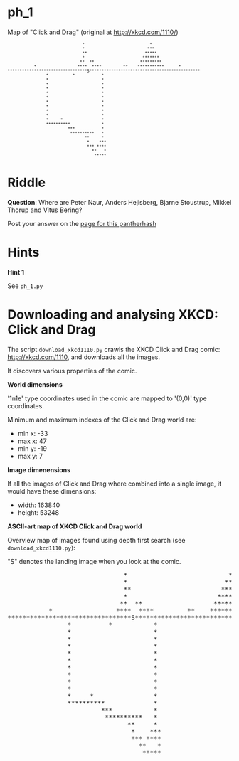 ph_1
====

Map of "Click and Drag" (original at http://xkcd.com/1110/)

<pre style="font-size:x-small;">
                               *                           *                    
                               *                          ***                   
                               **                        *****                  
                               *                        *******                 
                              **  **                   *********                
           *                 ****  ****         **    ***********      *        
*********************************S**********************************************
                *          *           *                                        
                *                      *                                        
                *                      *                                        
                *                      *                                        
                *                      *                                        
                *                      *                                        
                *                      *                                        
                *                      *                                        
                *                      *                                        
                *                      *                                        
                *     *                *                                        
                **********             *                                        
                         ***           *                                        
                          **********   *                                        
                                **     *                                        
                                 *    ***                                       
                                 *** ****                                       
                                   **   *                                       
                                    *****                                       
</pre>

Riddle
===

**Question**: Where are Peter Naur, Anders Hejlsberg, Bjarne Stoustrup, Mikkel Thorup and Vitus Bering?

Post your answer on the [page for this pantherhash](http://pantherhash.com/ph_1/ "Click and Drag")

Hints
===

**Hint 1**

See `ph_1.py`

Downloading and analysing XKCD: Click and Drag
===

The script `download_xkcd1110.py` crawls the XKCD Click and Drag comic: http://xkcd.com/1110, and downloads all the images.

It discovers various properties of the comic.

**World dimensions**

'1n1e' type coordinates used in the comic are mapped to '(0,0)' type coordinates.

Minimum and maximum indexes of the Click and Drag world are: 

* min x: -33
* max x:  47 
* min y: -19
* max y:   7

**Image dimenensions**

If all the images of Click and Drag where combined into a single image, it would have these dimensions:

* width: 163840
* height: 53248

**ASCII-art map of XKCD Click and Drag world**

Overview map of images found using depth first search (see `download_xkcd1110.py`):

"S" denotes the landing image when you look at the comic.

<pre>
                               *                           *                    
                               *                          ***                   
                               **                        *****                  
                               *                        *******                 
                              **  **                   *********                
           *                 ****  ****         **    ***********      *        
*********************************S**********************************************
                *          *           *                                        
                *                      *                                        
                *                      *                                        
                *                      *                                        
                *                      *                                        
                *                      *                                        
                *                      *                                        
                *                      *                                        
                *                      *                                        
                *                      *                                        
                *     *                *                                        
                **********             *                                        
                         ***           *                                        
                          **********   *                                        
                                **     *                                        
                                 *    ***                                       
                                 *** ****                                       
                                   **   *                                       
                                    *****                                       
</pre>


